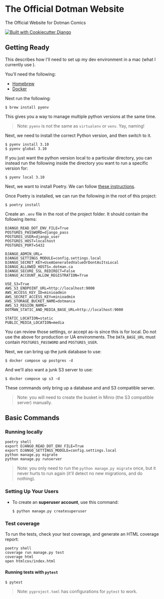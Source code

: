 # The Official Dotman Website

The Official Website for Dotman Comics

[![Built with Cookiecutter Django](https://img.shields.io/badge/built%20with-Cookiecutter%20Django-ff69b4.svg)](https://github.com/pydanny/cookiecutter-django/)

## Getting Ready

This describes how I'll need to set up my dev environment in a mac (what I currently use ).

You'll need the following:

- [Homebrew](https://brew.sh/)
- [Docker](https://www.docker.com/get-docker)

Next run the following:

    $ brew install pyenv

This gives you a way to manage multiple python versions at the same time.

> Note: `pyenv` is not the same as `virtualenv` or `venv`. Yay, naming!

Next, we need to install the correct Python version, and then switch to it.

    $ pyenv install 3.10
    $ pyenv global 3.10

If you just want the python version local to a particular directory, you can instead run the following inside the directory you want to run a specific version for:

    $ pyenv local 3.10

Next, we want to install Poetry. We can follow [these instructions](https://poetry.eustace.io/docs/).

Once Poetry is installed, we can run the following in the root of this project:

    $ poetry install

Create an `.env` file in the root of the project folder. It should contain the following items:

```
DJANGO_READ_DOT_ENV_FILE=True
POSTGRES_PASSWORD=django_pass
POSTGRES_USER=django_user
POSTGRES_HOST=localhost
POSTGRES_PORT=5432

DJANGO_ADMIN_URL=
DJANGO_SETTINGS_MODULE=config.settings.local
DJANGO_SECRET_KEY=UseAGeneratedValueOrDontAsItsLocal
DJANGO_ALLOWED_HOSTS=.dotman.ca
DJANGO_SECURE_SSL_REDIRECT=False
DJANGO_ACCOUNT_ALLOW_REGISTRATION=True

USE_S3=True
AWS_S3_ENDPOINT_URL=http://localhost:9000
AWS_ACCESS_KEY_ID=minioadmin
AWS_SECRET_ACCESS_KEY=minioadmin
AWS_STORAGE_BUCKET_NAME=dotmanca
AWS_S3_REGION_NAME=
DOTMAN_STATIC_AND_MEDIA_BASE_URL=http://localhost:9000

STATIC_LOCATION=static
PUBLIC_MEDIA_LOCATION=media
```

You can review those settings, or accept as-is since this is for local. Do not use the above for production or UA environments. The `DATA_BASE_URL` must contain `POSTGRES_PASSWORD` and `POSTGRES_USER`.

Next, we can bring up the junk database to use:

    $ docker compose up postgres -d

And we'll also want a junk S3 server to use:

    $ docker compose up s3 -d

These commands only bring up a database and and S3 compatible server.

> Note: you will need to create the busket in Minio (the S3 compatible server) manually.

## Basic Commands

### Running locally

```
poetry shell
export DJANGO_READ_DOT_ENV_FILE=True
export DJANGO_SETTINGS_MODULE=config.settings.local
python manage.py migrate
python manage.py runserver
```
> Note: you only need to run the `python manage.py migrate` once, but it never hurts to run again (it'll detect no new migrations, and do nothing).

### Setting Up Your Users

- To create an **superuser account**, use this command:

      $ python manage.py createsuperuser

### Test coverage

To run the tests, check your test coverage, and generate an HTML
coverage report:

```
poetry shell
coverage run manage.py test
coverage html
open htmlcov/index.html
```

#### Running tests with `pytest`

    $ pytest

> Note: `pyproject.toml` has configurations for `pytest` to work.